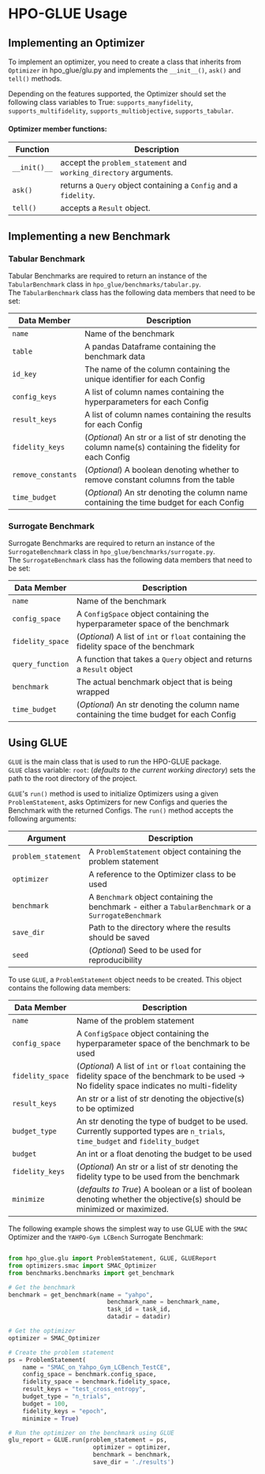 # HPO-GLUE Usage

## Implementing an Optimizer

To implement an optimizer, you need to create a class that inherits from `Optimizer` in hpo_glue/glu.py and implements the `__init__()`, `ask()` and `tell()` methods.

Depending on the features supported, the Optimizer should set the following class variables to True: 
`supports_manyfidelity`, `supports_multifidelity`, `supports_multiobjective`, `supports_tabular`.

#### Optimizer member functions:

| Function | Description |
| --- | --- |
| `__init()__` | accept the `problem_statement` and `working_directory` arguments. |
| `ask()` | returns a `Query` object containing a `Config` and a `fidelity`. |
| `tell()` | accepts a `Result` object. |

## Implementing a new Benchmark

### Tabular Benchmark

Tabular Benchmarks are required to return an instance of the `TabularBenchmark` class in `hpo_glue/benchmarks/tabular.py`. \
The `TabularBenchmark` class has the following data members that need to be set:

| Data Member | Description |
| --- | --- |
| `name`| Name of the benchmark |
| `table`| A pandas Dataframe containing the benchmark data |
| `id_key`| The name of the column containing the unique identifier for each Config |
| `config_keys`| A list of column names containing the hyperparameters for each Config |
| `result_keys`| A list of column names containing the results for each Config |
| `fidelity_keys`| (*Optional*) An str or a list of str denoting the column name(s) containing the fidelity for each Config |
| `remove_constants`| (*Optional*) A boolean denoting whether to remove constant columns from the table |
| `time_budget`| (*Optional*) An str denoting the column name containing the time budget for each Config |


### Surrogate Benchmark

Surrogate Benchmarks are required to return an instance of the `SurrogateBenchmark` class in `hpo_glue/benchmarks/surrogate.py`. \
The `SurrogateBenchmark` class has the following data members that need to be set:

| Data Member | Description |
| --- | --- |
| `name`| Name of the benchmark |
| `config_space`| A `ConfigSpace` object containing the hyperparameter space of the benchmark |
| `fidelity_space`| (*Optional*) A list of `int` or `float` containing the fidelity space of the benchmark |
| `query_function`| A function that takes a `Query` object and returns a `Result` object |
| `benchmark` | The actual benchmark object that is being wrapped |
| `time_budget`| (*Optional*) An str denoting the column name containing the time budget for each Config |


## Using GLUE

`GLUE` is the main class that is used to run the HPO-GLUE package.\
`GLUE` class variable: `root`: (*defaults to the current working directory*) sets the path to the root directory of the project. 

`GLUE`'s `run()` method is used to initialize Optimizers using a given `ProblemStatement`, asks Optimizers for new Configs and queries the Benchmark with the returned Configs. The `run()` method accepts the following arguments:

| Argument | Description |
| --- | --- |
| `problem_statement`| A `ProblemStatement` object containing the problem statement |
| `optimizer`| A reference to the Optimizer class to be used |
| `benchmark`| A `Benchmark` object containing the benchmark - either a `TabularBenchmark` or a `SurrogateBenchmark` |
| `save_dir` | Path to the directory where the results should be saved |
| `seed` | (*Optional*) Seed to be used for reproducibility |


To use `GLUE`, a `ProblemStatement` object needs to be created. This object contains the following data members:

| Data Member | Description |
| --- | --- |
|`name`| Name of the problem statement |
|`config_space`| A `ConfigSpace` object containing the hyperparameter space of the benchmark to be used |
|`fidelity_space`| (*Optional*) A list of `int` or `float` containing the fidelity space of the benchmark to be used -> No fidelity space indicates no multi-fidelity |
| `result_keys`| An str or a list of str denoting the objective(s) to be optimized |
| `budget_type`| An str denoting the type of budget to be used. Currently supported types are `n_trials`, `time_budget` and `fidelity_budget`|
| `budget`| An int or a float denoting the budget to be used |
| `fidelity_keys`| (*Optional*) An str or a list of str denoting the fidelity type to be used from the benchmark |
| `minimize`| (*defaults to True*) A boolean or a list of boolean denoting whether the objective(s) should be minimized or maximized. |


The following example shows the simplest way to use GLUE with the `SMAC` Optimizer and the `YAHPO-Gym LCBench` Surrogate Benchmark:

```python

from hpo_glue.glu import ProblemStatement, GLUE, GLUEReport
from optimizers.smac import SMAC_Optimizer
from benchmarks.benchmarks import get_benchmark

# Get the benchmark
benchmark = get_benchmark(name = "yahpo",
                            benchmark_name = benchmark_name, 
                            task_id = task_id, 
                            datadir = datadir)

# Get the optimizer
optimizer = SMAC_Optimizer

# Create the problem statement
ps = ProblemStatement(
    name = "SMAC_on_Yahpo_Gym_LCBench_TestCE",
    config_space = benchmark.config_space,
    fidelity_space = benchmark.fidelity_space,
    result_keys = "test_cross_entropy",
    budget_type = "n_trials",
    budget = 100,
    fidelity_keys = "epoch",
    minimize = True)

# Run the optimizer on the benchmark using GLUE
glu_report = GLUE.run(problem_statement = ps,
                        optimizer = optimizer, 
                        benchmark = benchmark,
                        save_dir = './results')

```